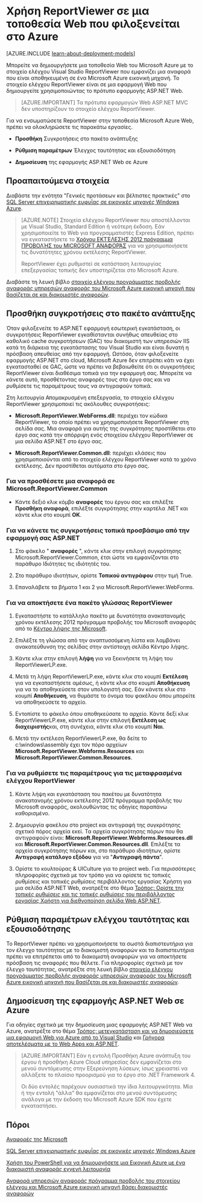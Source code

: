 <properties 
    pageTitle="Χρήση ReportViewer σε μια τοποθεσία Web | Microsoft Azure"
    description="Αυτό το θέμα περιγράφει τον τρόπο για να δημιουργήσετε μια τοποθεσία Web του Microsoft Azure με το στοιχείο ελέγχου Visual Studio ReportViewer που εμφανίζει μια αναφορά που είναι αποθηκευμένη σε ένα Microsoft Azure εικονική μηχανή."
    services="virtual-machines-windows"
    documentationCenter="na"
    authors="guyinacube"
    manager="erikre"
    editor="monicar" 
    tags="azure-service-management" />
<tags 
    ms.service="virtual-machines-windows"
    ms.devlang="na"
    ms.topic="article"
    ms.tgt_pltfrm="vm-windows-sql-server"
    ms.workload="infrastructure-services"
    ms.date="10/04/2016"
    ms.author="asaxton" />

# <a name="use-reportviewer-in-a-web-site-hosted-in-azure"></a>Χρήση ReportViewer σε μια τοποθεσία Web που φιλοξενείται στο Azure

[AZURE.INCLUDE [learn-about-deployment-models](../../includes/learn-about-deployment-models-classic-include.md)]


Μπορείτε να δημιουργήσετε μια τοποθεσία Web του Microsoft Azure με το στοιχείο ελέγχου Visual Studio ReportViewer που εμφανίζει μια αναφορά που είναι αποθηκευμένη σε ένα Microsoft Azure εικονική μηχανή. Το στοιχείο ελέγχου ReportViewer είναι σε μια εφαρμογή Web που δημιουργείτε χρησιμοποιώντας το πρότυπο εφαρμογής ASP.NET Web.

>[AZURE.IMPORTANT] Τα πρότυπα εφαρμογών Web ASP.NET MVC δεν υποστηρίζουν το στοιχείο ελέγχου ReportViewer.

Για να ενσωματώσετε ReportViewer στην τοποθεσία Microsoft Azure Web, πρέπει να ολοκληρώσετε τις παρακάτω εργασίες.

- **Προσθήκη** Συγκροτήσεις στο πακέτο ανάπτυξης

- **Ρύθμιση παραμέτρων** Έλεγχος ταυτότητας και εξουσιοδότηση

- **Δημοσίευση** της εφαρμογής ASP.NET Web σε Azure

## <a name="prerequisites"></a>Προαπαιτούμενα στοιχεία

Διαβάστε την ενότητα "Γενικές προτάσεων και βέλτιστες πρακτικές" στο [SQL Server επιχειρηματικής ευφυΐας σε εικονικές μηχανές Windows Azure](virtual-machines-windows-classic-ps-sql-bi.md).

>[AZURE.NOTE] Στοιχεία ελέγχου ReportViewer που αποστέλλονται με Visual Studio, Standard Edition ή νεότερη έκδοση. Εάν χρησιμοποιείτε το Web για προγραμματιστές Express Edition, πρέπει να εγκαταστήσετε το [Χρόνου ΕΚΤΈΛΕΣΗΣ 2012 πρόγραμμα ΠΡΟΒΟΛΉΣ του MICROSOFT ΑΝΑΦΟΡΆΣ](https://www.microsoft.com/download/details.aspx?id=35747) για να χρησιμοποιήσετε τις δυνατότητες χρόνου εκτέλεσης ReportViewer.
>
>ReportViewer έχει ρυθμιστεί σε κατάσταση λειτουργίας επεξεργασίας τοπικής δεν υποστηρίζεται στο Microsoft Azure.

Διαβάστε τη λευκή βίβλο [στοιχείο ελέγχου προγράμματος προβολής αναφοράς υπηρεσιών αναφοράς του Microsoft Azure εικονική μηχανή που βασίζεται σε και διακομιστές αναφορών](http://download.microsoft.com/download/2/2/0/220DE2F1-8AB3-474D-8F8B-C998F7C56B5D/Reporting%20Services%20report%20viewer%20control%20and%20Azure%20VM%20based%20report%20servers.docx).

## <a name="adding-assemblies-to-the-deployment-package"></a>Προσθήκη συγκροτήσεις στο πακέτο ανάπτυξης

Όταν φιλοξενείτε το ASP.NET εφαρμογή εσωτερική εγκατάσταση, οι συγκροτήσεις ReportViewer εγκαθίστανται συνήθως απευθείας στο καθολικό cache συγκροτήσεων (GAC) του διακομιστή των υπηρεσιών IIS κατά τη διάρκεια της εγκατάστασης του Visual Studio και είναι δυνατή η πρόσβαση απευθείας από την εφαρμογή. Ωστόσο, όταν φιλοξενείτε εφαρμογής ASP.NET στο cloud, Microsoft Azure δεν επιτρέπει κάτι να έχει εγκατασταθεί σε GAC, ώστε να πρέπει να βεβαιωθείτε ότι οι συγκροτήσεις ReportViewer είναι διαθέσιμα τοπικά για την εφαρμογή σας. Μπορείτε να κάνετε αυτό, προσθέτοντας αναφορές τους στο έργο σας και να ρυθμίσετε τις παραμέτρους τους να αντιγραφούν τοπικά.

Στη λειτουργία Απομακρυσμένη επεξεργασία, το στοιχείο ελέγχου ReportViewer χρησιμοποιεί τις ακόλουθες συγκροτήσεις:

- **Microsoft.ReportViewer.WebForms.dll**: περιέχει τον κώδικα ReportViewer, το οποίο πρέπει να χρησιμοποιήσετε ReportViewer στη σελίδα σας. Μια αναφορά για αυτής της συγκρότησης προστίθεται στο έργο σας κατά την απόρριψη ενός στοιχείου ελέγχου ReportViewer σε μια σελίδα ASP.NET στο έργο σας.

- **Microsoft.ReportViewer.Common.dll**: περιέχει κλάσεις που χρησιμοποιούνται από το στοιχείο ελέγχου ReportViewer κατά το χρόνο εκτέλεσης. Δεν προστίθεται αυτόματα στο έργο σας.

### <a name="to-add-a-reference-to-microsoftreportviewercommon"></a>Για να προσθέσετε μια αναφορά σε Microsoft.ReportViewer.Common

- Κάντε δεξιό κλικ κόμβο **αναφορές** του έργου σας και επιλέξτε **Προσθήκη αναφορά**, επιλέξτε συγκρότησης στην καρτέλα .NET και κάντε κλικ στο κουμπί **OK**.

### <a name="to-make-the-assemblies-locally-accessible-by-your-aspnet-application"></a>Για να κάνετε τις συγκροτήσεις τοπικά προσβάσιμο από την εφαρμογή σας ASP.NET

1. Στο φάκελο " **αναφορές** ", κάντε κλικ στην επιλογή συγκρότησης Microsoft.ReportViewer.Common, έτσι ώστε να εμφανίζονται στο παράθυρο Ιδιότητες τις ιδιότητές του.

1. Στο παράθυρο ιδιοτήτων, ορίστε **Τοπικού αντιγράφου** στην τιμή True.

1. Επαναλάβετε τα βήματα 1 και 2 για Microsoft.ReportViewer.WebForms.

### <a name="to-get-reportviewer-language-pack"></a>Για να αποκτήσετε ένα πακέτο γλώσσας ReportViewer

1. Εγκαταστήστε το κατάλληλο πακέτο με δυνατότητα ανακατανομής χρόνου εκτέλεσης 2012 πρόγραμμα προβολής του Microsoft αναφοράς από το [Κέντρο λήψης της Microsoft](http://go.microsoft.com/fwlink/?LinkId=317386).

1. Επιλέξτε τη γλώσσα από την αναπτυσσόμενη λίστα και λαμβάνει ανακατεύθυνση της σελίδας στην αντίστοιχη σελίδα Κέντρο λήψης.

1. Κάντε κλικ στην επιλογή **λήψη** για να ξεκινήσετε τη λήψη του ReportViewerLP.exe.

1. Μετά τη λήψη ReportViewerLP.exe, κάντε κλικ στο κουμπί **Εκτέλεση** για να εγκαταστήσετε αμέσως, ή κάντε κλικ στο κουμπί **Αποθήκευση** για να το αποθηκεύσετε στον υπολογιστή σας. Εάν κάνετε κλικ στο κουμπί **Αποθήκευση**, να θυμάστε το όνομα του φακέλου όπου μπορείτε να αποθηκεύσετε το αρχείο.

1. Εντοπίστε το φάκελο όπου αποθηκεύσατε το αρχείο. Κάντε δεξί κλικ ReportViewerLP.exe, κάντε κλικ στην επιλογή **Εκτέλεση ως διαχειριστής**και, στη συνέχεια, κάντε κλικ στο κουμπί **Ναι**.

1. Μετά την εκτέλεση ReportViewerLP.exe, θα δείτε το c:\windows\assembly έχει τον πόρο αρχείων **Microsoft.ReportViewer.Webforms.Resources** και **Microsoft.ReportViewer.Common.Resources**.

### <a name="to-configure-for-localized-reportviewer-control"></a>Για να ρυθμίσετε τις παραμέτρους για τις μεταφρασμένα ελέγχου ReportViewer

1. Κάντε λήψη και εγκατάσταση του πακέτου με δυνατότητα ανακατανομής χρόνου εκτέλεσης 2012 πρόγραμμα προβολής του Microsoft αναφοράς, ακολουθώντας τις οδηγίες παραπάνω καθορισμένο.

1. Δημιουργία <language> φακέλου στο project και αντιγραφή της συγκρότησης σχετικό πόρος αρχεία εκεί. Τα αρχεία συγκρότησης πόρων που θα αντιγραφούν είναι: **Microsoft.ReportViewer.Webforms.Resources.dll** και **Microsoft.ReportViewer.Common.Resources.dll**. Επιλέξτε τα αρχεία συγκρότησης πόρων και, στο παράθυρο ιδιοτήτων, ορίστε **Αντιγραφή κατάλογο εξόδου** για να "**Αντιγραφή πάντα**".

1. Ορίστε το κουλτούρας & UICulture για το project web. Για περισσότερες πληροφορίες σχετικά με τον τρόπο για να ορίσετε τις τοπικές ρυθμίσεις και τοπικές ρυθμίσεις περιβάλλοντος εργασίας Χρήστη για μια σελίδα ASP.NET Web, ανατρέξτε στο θέμα [Τρόπος: Ορίστε την τοπικές ρυθμίσεις και τις τοπικές ρυθμίσεις του περιβάλλοντος εργασίας Χρήστη για διεθνοποίηση σελίδα Web ASP.NET](http://go.microsoft.com/fwlink/?LinkId=237461).

## <a name="configuring-authentication-and-authorization"></a>Ρύθμιση παραμέτρων ελέγχου ταυτότητας και εξουσιοδότησης

Το ReportViewer πρέπει να χρησιμοποιήσετε τα σωστά διαπιστευτήρια για τον έλεγχο ταυτότητας με το διακομιστή αναφορών και τα διαπιστευτήρια πρέπει να επιτρέπεται από το διακομιστή αναφορών για να αποκτήσετε πρόσβαση τις αναφορές που θέλετε. Για πληροφορίες σχετικά με τον έλεγχο ταυτότητας, ανατρέξτε στη λευκή βίβλο [στοιχείο ελέγχου προγράμματος προβολής αναφοράς υπηρεσιών αναφοράς του Microsoft Azure εικονική μηχανή που βασίζεται σε και διακομιστές αναφορών](https://msdn.microsoft.com/library/azure/dn753698.aspx).

## <a name="publish-the-aspnet-web-application-to-azure"></a>Δημοσίευση της εφαρμογής ASP.NET Web σε Azure

Για οδηγίες σχετικά με την δημοσίευση μιας εφαρμογής ASP.NET Web να Azure, ανατρέξτε στο θέμα [Τρόπος: μετεγκατάσταση και να δημοσιεύσετε μια εφαρμογή Web για Azure από το Visual Studio](../vs-azure-tools-migrate-publish-web-app-to-cloud-service.md) και [Γρήγορα αποτελέσματα με το Web Apps και ASP.NET](../app-service-web/web-sites-dotnet-get-started.md).

>[AZURE.IMPORTANT] Εάν η εντολή Προσθήκη Azure ανάπτυξη του έργου ή προσθήκη Azure Cloud υπηρεσίας δεν εμφανίζεται στο μενού συντόμευσης στην Εξερεύνηση λύσεων, ίσως χρειαστεί να αλλάξετε το πλαίσιο προορισμού για το έργο στο .NET Framework 4.
>
>Οι δύο εντολές παρέχουν ουσιαστικά την ίδια λειτουργικότητα. Μία ή την εντολή "άλλα" θα εμφανίζεται στο μενού συντόμευσης ανάλογα με την έκδοση του Microsoft Azure SDK που έχετε εγκαταστήσει.

## <a name="resources"></a>Πόροι

[Αναφορές της Microsoft](http://go.microsoft.com/fwlink/?LinkId=205399)

[SQL Server επιχειρηματικής ευφυΐας σε εικονικές μηχανές Windows Azure](virtual-machines-windows-classic-ps-sql-bi.md)

[Χρήση του PowerShell για να δημιουργήσετε μια Εικονική Azure με ένα διακομιστή αναφοράς εγγενή λειτουργία](virtual-machines-windows-classic-ps-sql-report.md)

[Αναφορά υπηρεσιών αναφοράς πρόγραμμα προβολής του στοιχείου ελέγχου και Microsoft Azure εικονική μηχανή βάσει διακομιστές αναφορών](http://download.microsoft.com/download/2/2/0/220DE2F1-8AB3-474D-8F8B-C998F7C56B5D/Reporting%20Services%20report%20viewer%20control%20and%20Azure%20VM%20based%20report%20servers.docx)
